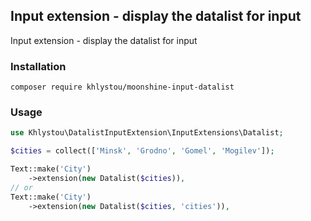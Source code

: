 ## Input extension - display the datalist for input

Input extension - display the datalist for input

### Installation

```
composer require khlystou/moonshine-input-datalist
```

### Usage

```php
use Khlystou\DatalistInputExtension\InputExtensions\Datalist;

$cities = collect(['Minsk', 'Grodno', 'Gomel', 'Mogilev']);

Text::make('City')
    ->extension(new Datalist($cities)),
// or
Text::make('City')
    ->extension(new Datalist($cities, 'cities')),
```